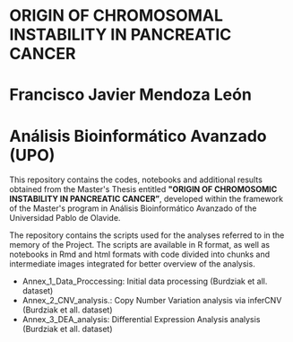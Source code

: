 # ORIGIN OF CHROMOSOMAL INSTABILITY IN PANCREATIC CANCER
# Francisco Javier Mendoza León
# Análisis Bioinformático Avanzado (UPO)

This repository contains the codes, notebooks and additional results obtained from the Master's Thesis entitled **"ORIGIN OF CHROMOSOMIC INSTABILITY IN PANCREATIC CANCER”**, developed within the framework of the Master's program in Análisis Bioinformático Avanzado of the Universidad Pablo de Olavide.

The repository contains the scripts used for the analyses referred to in the memory of the Project. The scripts are available in R format, as well as notebooks in Rmd and html formats with code divided into chunks and intermediate images integrated for better overview of the analysis.
  - Annex_1_Data_Proccessing: Initial data processing (Burdziak et all. dataset) 
  - Annex_2_CNV_analysis.: Copy Number Variation analysis via inferCNV (Burdziak et all. dataset)
  - Annex_3_DEA_analysis: Differential Expression Analysis analysis (Burdziak et all. dataset)
